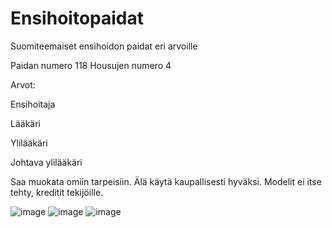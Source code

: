 # Ensihoitopaidat
Suomiteemaiset ensihoidon paidat eri arvoille

Paidan numero 118
Housujen numero 4

Arvot:

Ensihoitaja

Lääkäri

Ylilääkäri

Johtava ylilääkäri

Saa muokata omiin tarpeisiin. Älä käytä kaupallisesti hyväksi. Modelit ei itse tehty, kreditit tekijöille.

![image](https://user-images.githubusercontent.com/86854130/159953605-ac4a3c84-97b1-46ca-9611-3db8be1f6574.png)
![image](https://user-images.githubusercontent.com/86854130/159953704-1608bdff-9da0-4692-b281-79673f9515ea.png)
![image](https://user-images.githubusercontent.com/86854130/159953742-711d0c15-d2c0-4c9d-99e8-2af775da87c9.png)

